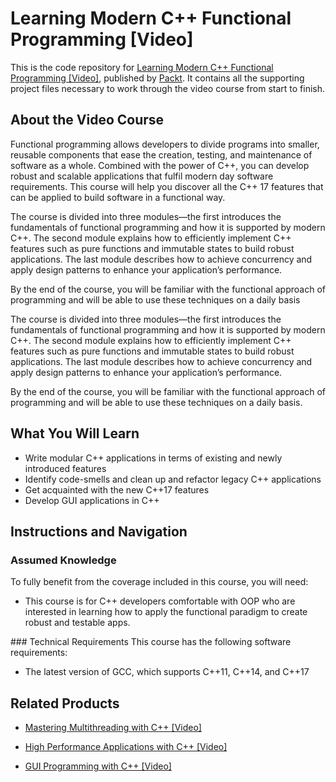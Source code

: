 # Learning Modern C++ Functional Programming [Video]
This is the code repository for [Learning Modern C++ Functional Programming [Video]](https://www.packtpub.com/application-development/learning-modern-c-functional-programming-video?utm_source=github&utm_medium=repository&utm_campaign=9781789348859), published by [Packt](https://www.packtpub.com/?utm_source=github). It contains all the supporting project files necessary to work through the video course from start to finish.
## About the Video Course
Functional programming allows developers to divide programs into smaller, reusable components that ease the creation, testing, and maintenance of software as a whole. Combined with the power of C++, you can develop robust and scalable applications that fulfil modern day software requirements. This course will help you discover all the C++ 17 features that can be applied to build software in a functional way.

The course is divided into three modules—the first introduces the fundamentals of functional programming and how it is supported by modern C++. The second module explains how to efficiently implement C++ features such as pure functions and immutable states to build robust applications. The last module describes how to achieve concurrency and apply design patterns to enhance your application’s performance.

By the end of the course, you will be familiar with the functional approach of programming and will be able to use these techniques on a daily basis

The course is divided into three modules—the first introduces the fundamentals of functional programming and how it is supported by modern C++. The second module explains how to efficiently implement C++ features such as pure functions and immutable states to build robust applications. The last module describes how to achieve concurrency and apply design patterns to enhance your application’s performance.

By the end of the course, you will be familiar with the functional approach of programming and will be able to use these techniques on a daily basis.

<H2>What You Will Learn</H2>
<DIV class=book-info-will-learn-text>
<UL>
<LI>Write modular C++ applications in terms of existing and newly introduced features 
<LI>Identify code-smells and clean up and refactor legacy C++ applications 
<LI>Get acquainted with the new C++17 features 
<LI>Develop GUI applications in C++ </LI></UL></DIV>

## Instructions and Navigation
### Assumed Knowledge
To fully benefit from the coverage included in this course, you will need:<br/>
<UL><LI>This course is for C++ developers comfortable with OOP who are interested in learning how to apply the functional paradigm to create robust and testable apps.</LI></UL>
### Technical Requirements
This course has the following software requirements:<br/>
<UL><LI>The latest version of GCC, which supports C++11, C++14, and C++17</UL></LI>

## Related Products
* [Mastering Multithreading with C++ [Video]](https://www.packtpub.com/application-development/mastering-multithreading-c-video?utm_source=github&utm_medium=repository&utm_campaign=9781788836210)

* [High Performance Applications with C++ [Video]](https://www.packtpub.com/application-development/high-performance-applications-c-video?utm_source=github&utm_medium=repository&utm_campaign=9781789136869)

* [GUI Programming with C++ [Video]](https://www.packtpub.com/application-development/gui-programming-c-video?utm_source=github&utm_medium=repository&utm_campaign=9781789139464)

